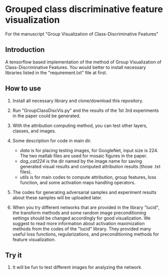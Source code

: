 # Grouped class discriminative feature visualization
For the manuscript "Group Visualization of Class-Discriminative Features"

## Introduction
A tensorflow based implementation of the method of Group Visualization of Class-Discriminative Features.
You would better to install necessary libraries listed in the "requirement.txt" file at first.

## How to use
1. Install all necessary library and clone/download this repository.

2. Run "GroupClassDiscVis.py" and the results of the 1st 3rd experiments in the paper could be generated.

3. With the attribution computing method, you can test other layers, classes, and images.

4. Some description for code in main dir. 
   * *data* is for placing testing images, for GoogleNet, input size is 224. The two matlab files are used for mosaic figures in the paper.
   * *dog_cat224* is the dir named by the image name for saving generated visual results and computed attribution results (those .txt files). 
   * *utils* is for main codes to compute attribution, group features, loss function, and some activation maps handling operators.

5. The codes for generating adversarial samples and experiment results about these samples will be uploaded later.

6. When you try different networks that are provided in the library "lucid", the transform methods and some random image preconditioning settings should be changed accordingly for good visualization. We suggest to read more information about activation maximization methods from the codes of the "lucid" library. They provided many useful loss functions, regularizations, and preconditioning methods for feature visualization.


## Try it
1. It will be fun to test different images for analyzing the network.
